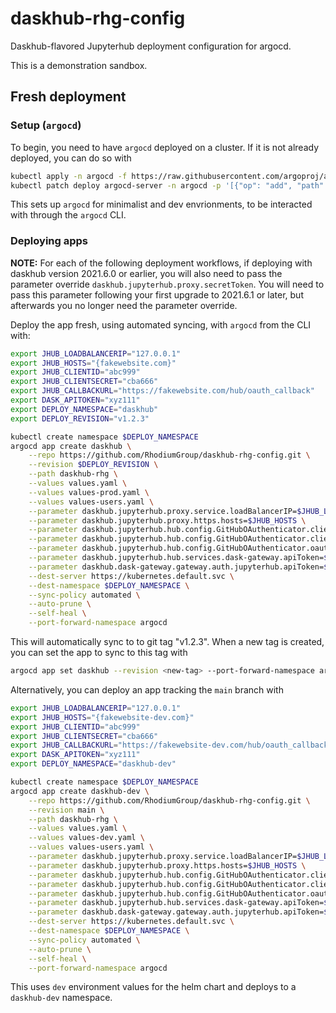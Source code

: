 # daskhub-rhg-config
Daskhub-flavored Jupyterhub deployment configuration for argocd.

This is a demonstration sandbox.

## Fresh deployment

### Setup (`argocd`)
To begin, you need to have `argocd` deployed on a cluster. If it is not already deployed, you can do so with

```bash
kubectl apply -n argocd -f https://raw.githubusercontent.com/argoproj/argo-cd/stable/manifests/install.yaml
kubectl patch deploy argocd-server -n argocd -p '[{"op": "add", "path": "/spec/template/spec/containers/0/command/-", "value": "--disable-auth"}]' --type json
```

This sets up `argocd` for minimalist and dev envrionments, to be interacted with through the `argocd` CLI.

### Deploying apps

**NOTE:** For each of the following deployment workflows, if deploying with daskhub version 2021.6.0 or earlier, you will also need to pass the parameter override `daskhub.jupyterhub.proxy.secretToken`. You will need to pass this parameter following your first upgrade to 2021.6.1 or later, but afterwards you no longer need the parameter override.

Deploy the app fresh, using automated syncing, with `argocd` from the CLI with:

```bash
export JHUB_LOADBALANCERIP="127.0.0.1"
export JHUB_HOSTS="{fakewebsite.com}"
export JHUB_CLIENTID="abc999"
export JHUB_CLIENTSECRET="cba666"
export JHUB_CALLBACKURL="https://fakewebsite.com/hub/oauth_callback"
export DASK_APITOKEN="xyz111"
export DEPLOY_NAMESPACE="daskhub"
export DEPLOY_REVISION="v1.2.3"

kubectl create namespace $DEPLOY_NAMESPACE
argocd app create daskhub \
    --repo https://github.com/RhodiumGroup/daskhub-rhg-config.git \
    --revision $DEPLOY_REVISION \
    --path daskhub-rhg \
    --values values.yaml \
    --values values-prod.yaml \
    --values values-users.yaml \
    --parameter daskhub.jupyterhub.proxy.service.loadBalancerIP=$JHUB_LOADBALANCERIP \
    --parameter daskhub.jupyterhub.proxy.https.hosts=$JHUB_HOSTS \
    --parameter daskhub.jupyterhub.hub.config.GitHubOAuthenticator.client_id=$JHUB_CLIENTID \
    --parameter daskhub.jupyterhub.hub.config.GitHubOAuthenticator.client_secret=$JHUB_CLIENTSECRET \
    --parameter daskhub.jupyterhub.hub.config.GitHubOAuthenticator.oauth_callback_url=$JHUB_CALLBACKURL \
    --parameter daskhub.jupyterhub.hub.services.dask-gateway.apiToken=$DASK_APITOKEN \
    --parameter daskhub.dask-gateway.gateway.auth.jupyterhub.apiToken=$DASK_APITOKEN \
    --dest-server https://kubernetes.default.svc \
    --dest-namespace $DEPLOY_NAMESPACE \
    --sync-policy automated \
    --auto-prune \
    --self-heal \
    --port-forward-namespace argocd
```

This will automatically sync to to git tag "v1.2.3". When a new tag is created, you can set the app to sync to this tag with

```bash
argocd app set daskhub --revision <new-tag> --port-forward-namespace argocd
```


Alternatively, you can deploy an app tracking the `main` branch with

```bash
export JHUB_LOADBALANCERIP="127.0.0.1"
export JHUB_HOSTS="{fakewebsite-dev.com}"
export JHUB_CLIENTID="abc999"
export JHUB_CLIENTSECRET="cba666"
export JHUB_CALLBACKURL="https://fakewebsite-dev.com/hub/oauth_callback"
export DASK_APITOKEN="xyz111"
export DEPLOY_NAMESPACE="daskhub-dev"

kubectl create namespace $DEPLOY_NAMESPACE
argocd app create daskhub-dev \
    --repo https://github.com/RhodiumGroup/daskhub-rhg-config.git \
    --revision main \
    --path daskhub-rhg \
    --values values.yaml \
    --values values-dev.yaml \
    --values values-users.yaml \
    --parameter daskhub.jupyterhub.proxy.service.loadBalancerIP=$JHUB_LOADBALANCERIP \
    --parameter daskhub.jupyterhub.proxy.https.hosts=$JHUB_HOSTS \
    --parameter daskhub.jupyterhub.hub.config.GitHubOAuthenticator.client_id=$JHUB_CLIENTID \
    --parameter daskhub.jupyterhub.hub.config.GitHubOAuthenticator.client_secret=$JHUB_CLIENTSECRET \
    --parameter daskhub.jupyterhub.hub.config.GitHubOAuthenticator.oauth_callback_url=$JHUB_CALLBACKURL \
    --parameter daskhub.jupyterhub.hub.services.dask-gateway.apiToken=$DASK_APITOKEN \
    --parameter daskhub.dask-gateway.gateway.auth.jupyterhub.apiToken=$DASK_APITOKEN \
    --dest-server https://kubernetes.default.svc \
    --dest-namespace $DEPLOY_NAMESPACE \
    --sync-policy automated \
    --auto-prune \
    --self-heal \
    --port-forward-namespace argocd
```

This uses `dev` environment values for the helm chart and deploys to a `daskhub-dev` namespace.
